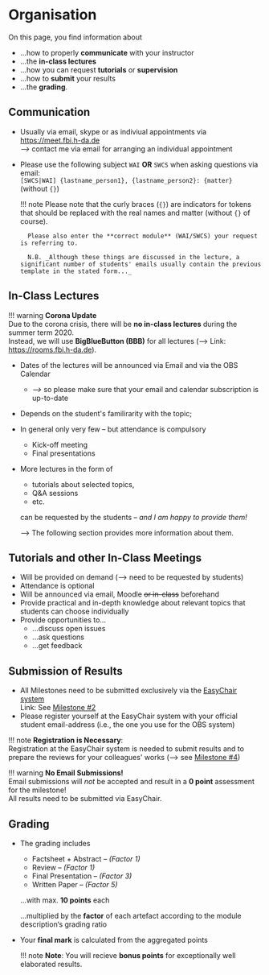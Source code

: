# Organisation

On this page, you find information about

- ...how to properly **communicate** with your instructor
- ...the **in-class lectures** 
- ...how you can request **tutorials** or **supervision**
- ...how to **submit** your results
- ...the **grading**.

## Communication

- Usually via email, skype or as indiviual appointments via <https://meet.fbi.h-da.de>  
    _-->_ contact me via email for arranging an individual appointment
- Please use the following subject `WAI` __OR__ `SWCS` when asking questions via email:  
    `[SWCS|WAI] {lastname_person1}, {lastname_person2}: {matter}` (without `{}`)

    !!! note
        Please note that the curly braces (`{}`) are indicators for tokens that should be replaced with the real names and matter (without `{}` of course).

        Please also enter the **correct module** (WAI/SWCS) your request is referring to.

        N.B. _Although these things are discussed in the lecture, a significant number of students' emails usually contain the previous template in the stated form..._


## In-Class Lectures

!!! warning 
    **Corona Update**  
    Due to the corona crisis, there will be **no in-class lectures** during the summer term 2020.  
    Instead, we will use **BigBlueButton (BBB)** for all lectures (--> Link: <https://rooms.fbi.h-da.de>). 

- Dates of the lectures will be announced via Email and via the OBS Calendar
    - _-->_ so please make sure that your email and calendar subscription is up-to-date 
- Depends on the student's familirarity with the topic; 
- In general only very few – but attendance is compulsory
    - Kick-off meeting
    - Final presentations
- More lectures in the form of 
    - tutorials about selected topics, 
    - Q&A sessions 
    - etc. 
  
    can be requested by the students – _and I am happy to provide them!_

    --> The following section provides more information about them.

    <!-- _"I am happy to offer more lectures e.g. in form of tutorials etc. about specific topics but those have to be requested by the students"_ -->


## Tutorials and other In-Class Meetings
- Will be provided on demand (--> need to be requested by students)
- Attendance is optional
- Will be announced via email, Moodle ~~or in-class~~ beforehand
- Provide practical and in-depth knowledge about relevant topics that students can choose individually
- Provide opportunities to...
    - ...discuss open issues 
    - ...ask questions
    - ...get feedback


## Submission of Results
- All Milestones need to be submitted exclusively via the [EasyChair system](https://easychair.org)  
    Link: See [Milestone #2](milestone2.md#tasks)
- Please register yourself at the EasyChair system with your official student email-address (i.e., the one you use for the OBS system)

!!! note
    **Registration is Necessary**:  
    Registration at the EasyChair system is needed to submit results and to prepare the reviews for your colleagues' works (--> see [Milestone #4](milestone4.md))

!!! warning
    **No Email Submissions!**  
    Email submissions will *not* be accepted and result in a **0 point** assessment for the milestone!  
    All results need to be submitted via EasyChair.


## Grading

* The grading includes
    
    * Factsheet + Abstract – _(Factor 1)_
    * Review – _(Factor 1)_
    * Final Presentation – _(Factor 3)_
    * Written Paper – _(Factor 5)_

    ...with max. **10 points** each

    ...multiplied by the **factor** of each artefact according to the module description‘s grading ratio

* Your **final mark** is calculated from the aggregated points

    !!! note
        **Note**: You will recieve **bonus points** for exceptionally well elaborated results.

